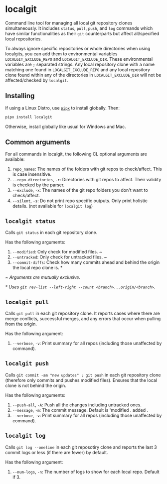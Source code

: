 # localgit

Command line tool for managing all local git repository clones simultaneously. It includes `status`, `pull`, `push`, and `log` commands which have similar functionalities as their `git` counterparts but affect all/specified local repositories.

To always ignore specific repositories or whole directories when using localgits, you can add them to environmental variables `LOCALGIT_EXCLUDE_REPO` and `LOCALGIT_EXCLUDE_DIR`. These environmental variables are `;` separated strings. Any local repository clone with a name matching one found in `LOCALGIT_EXCLUDE_REPO` and any local repository clone found within any of the directories in `LOCALGIT_EXCLUDE_DIR` will not be affected/checked by `localgit`.

## Installing

If using a Linux Distro, use [`pipx`](https://github.com/pypa/pipx) to install globally. Then:

```bash
pipx install localgit
```

Otherwise, install globally like usual for Windows and Mac.

## Common arguments

For all commands in localgit, the following CL optional arguments are available:

1. `repo_names`: The names of the folders with git repos to check/affect. This is case insensitive.
1. `--repo-directories`, `-r`: Directories with git repos to affect. Their validity is checked by the parser.
1. `--exclude`, `-x`: The names of the git repo folders you don't want to check/affect.
1. `--silent`, `-s`: Do not print repo specific outputs. Only print holistic details. (not available for `localgit log`)

## `localgit status`

Calls `git status` in each git repository clone.

Has the following arguments:

1. `--modified`: Only check for modified files. \~
1. `--untracked`: Only check for untracked files. \~
1. `--commit-diffs`: Check how many commits ahead and behind the origin the local repo clone is. \*

_\~ Arguments are mutually exclusive._

_\* Uses `git rev-list --left-right --count <branch>...origin/<branch>`._

## `localgit pull`

Calls `git pull` in each git repository clone. It reports cases where there are merge conflicts, successful merges, and any errors that occur when pulling from the origin.

Has the following argument:

1. `--verbose`, `-v`: Print summary for all repos (including those unaffected by command).

## `localgit push`

Calls `git commit -am "new updates" ; git push` in each git repository clone (therefore only commits and pushes modified files). Ensures that the local clone is not behind the origin.

Has the following arguments:

1. `--push-all`, `-A`: Push all the changes including untracked ones.
1. `--message`, `-m`: The commit message. Default is 'modified <comma separated list of modified files>. added <comma separated list of untracked files>.
1. `--verbose`, `-v`: Print summary for all repos (including those unaffected by command).

## `localgit log`

Calls `git log --oneline` in each git reposotiry clone and reports the last 3 commit logs or less (if there are fewer) by default.

Has the following argument:

1. `--num-logs`, `-n`: The number of logs to show for each local repo. Default if 3.
